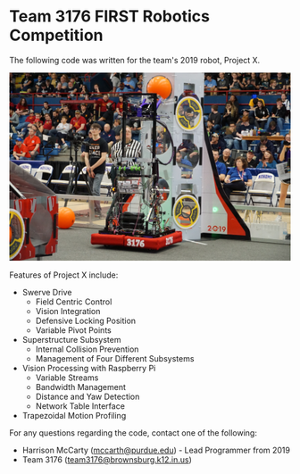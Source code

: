 # Team 3176 FIRST Robotics Competition

The following code was written for the team's 2019 robot, Project X. 

![Project X Photo](ProjectX-Picture.jpg)

Features of Project X include: 

- Swerve Drive
   - Field Centric Control 
   - Vision Integration
   - Defensive Locking Position
   - Variable Pivot Points
- Superstructure Subsystem
   - Internal Collision Prevention 
   - Management of Four Different Subsystems
- Vision Processing with Raspberry Pi
   - Variable Streams
   - Bandwidth Management
   - Distance and Yaw Detection
   - Network Table Interface
- Trapezoidal Motion Profiling 

For any questions regarding the code, contact one of the following: 
- Harrison McCarty (mccarth@purdue.edu) - Lead Programmer from 2019
- Team 3176 (team3176@brownsburg.k12.in.us)
 
   
